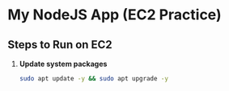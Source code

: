 # My NodeJS App (EC2 Practice)

## Steps to Run on EC2

1. **Update system packages**
   ```bash
   sudo apt update -y && sudo apt upgrade -y
